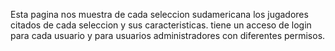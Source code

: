 Esta pagina nos muestra de cada seleccion sudamericana los jugadores citados de cada seleccion y sus caracteristicas.
tiene un acceso de login para cada usuario y para usuarios administradores con diferentes permisos.
